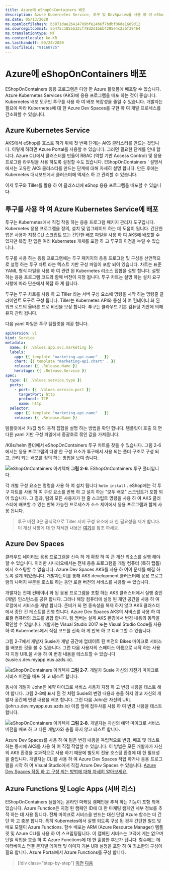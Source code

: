 ```yaml
---
title: Azure에 eShopOnContainers 배포
description: Azure Kubernetes Service, 투구 및 DevSpaces를 사용 하 여 eShopOnContainers 응용 프로그램을 배포 합니다.
ms.date: 05/13/2020
ms.openlocfilehash: b3871dae2b414709bfe24b6f7bdbf06de1689d12
ms.sourcegitcommit: 5b475c1855b32cf78d2d1bbb4295e4c236f39464
ms.translationtype: MT
ms.contentlocale: ko-KR
ms.lasthandoff: 09/24/2020
ms.locfileid: "91160725"
---
```

# <a name="deploying-eshoponcontainers-to-azure"></a>Azure에 eShopOnContainers 배포

EShopOnContainers 응용 프로그램은 다양 한 Azure 플랫폼에 배포할 수 있습니다. Azure Kubernetes Services (AKS)에 응용 프로그램을 배포 하는 것이 좋습니다. Kubernetes 배포 도구인 투구를 사용 하 여 배포 복잡성을 줄일 수 있습니다. 개발자는 필요에 따라 Kubernetes에 대 한 Azure Dev Spaces를 구현 하 여 개발 프로세스를 간소화할 수 있습니다.

## <a name="azure-kubernetes-service"></a>Azure Kubernetes Service

AKS에서 eShop를 호스트 하기 위해 첫 번째 단계는 AKS 클러스터를 만드는 것입니다. 이렇게 하려면 Azure Portal를 사용할 수 있습니다. 그러면 필요한 단계를 안내 합니다. Azure CLI에서 클러스터를 만들어 RBAC (역할 기반 Access Control) 및 응용 프로그램 라우팅을 사용 하도록 설정할 수도 있습니다. EShopOnContainers ' 설명서에서는 고유한 AKS 클러스터를 만드는 단계에 대해 자세히 설명 합니다. 만든 후에는 Kubernetes 대시보드에서 클러스터에 액세스 하 고 관리할 수 있습니다.

이제 투구와 Tiller를 활용 하 여 클러스터에 eShop 응용 프로그램을 배포할 수 있습니다.

## <a name="deploying-to-azure-kubernetes-service-using-helm"></a>투구를 사용 하 여 Azure Kubernetes Service에 배포

투구는 Kubernetes에서 직접 작동 하는 응용 프로그램 패키지 관리자 도구입니다. Kubernetes 응용 프로그램을 정의, 설치 및 업그레이드 하는 데 도움이 됩니다. 간단한 앱은 사용자 지정 CLI 스크립트 또는 간단한 배포 파일을 사용 하 여 AKS에 배포할 수 있지만 복잡 한 앱은 여러 Kubernetes 개체를 포함 하 고 투구의 이점을 누릴 수 있습니다.

투구를 사용 하는 응용 프로그램에는 투구 패키지의 응용 프로그램 및 구성을 선언적으로 설명 하는 투구 차트 라는 텍스트 기반 구성 파일이 포함 되어 있습니다. 차트는 표준 YAML 형식 파일을 사용 하 여 관련 된 Kubernetes 리소스 집합을 설명 합니다. 설명 하는 응용 프로그램 코드와 함께 버전이 지정 됩니다. 투구 차트는 설명 하는 설치 요구 사항에 따라 단순에서 복잡 하 게 됩니다.

투구는 투구 차트를 사용 하 고 Tiller 라는 서버 구성 요소에 명령을 시작 하는 명령줄 클라이언트 도구로 구성 됩니다. Tiller는 Kubernetes API와 통신 하 여 컨테이너 화 된 워크 로드의 올바른 프로 비전을 보장 합니다. 투구는 클라우드 기본 컴퓨팅 기반에 의해 유지 관리 됩니다.

다음 yaml 파일은 투구 템플릿을 제공 합니다.

```yaml
apiVersion: v1
kind: Service
metadata:
  name: {{ .Values.app.svc.marketing }}
  labels:
    app: {{ template "marketing-api.name" . }}
    chart: {{ template "marketing-api.chart" . }}
    release: {{ .Release.Name }}
    heritage: {{ .Release.Service }}
spec:
  type: {{ .Values.service.type }}
  ports:
    - port: {{ .Values.service.port }}
      targetPort: http
      protocol: TCP
      name: http
  selector:
    app: {{ template "marketing-api.name" . }}
    release: {{ .Release.Name }}
```

템플릿에서 키/값 쌍의 동적 집합을 설명 하는 방법을 확인 합니다. 템플릿이 호출 되 면 다른 yaml 기반 구성 파일에서 중괄호로 묶인 값을 가져옵니다.

/K8s/helm 폴더에서 eShopOnContainers 투구 차트를 찾을 수 있습니다. 그림 2-6에서는 응용 프로그램의 다양 한 구성 요소가 투구에서 사용 되는 폴더 구조로 구성 되 고, 관리 되는 배포를 정의 하는 방법을 보여 줍니다.

![eShopOnContainers 아키텍처 ](./media/eshoponcontainers-helm-folder.png)
 **그림 2-6**. EShopOnContainers 투구 폴더입니다.

각 개별 구성 요소는 명령을 사용 하 여 설치 됩니다 `helm install` . eShop에는 각 투구 차트를 사용 하 여 구성 요소를 반복 하 고 설치 하는 "모두 배포" 스크립트가 포함 되어 있습니다. 그 결과, 팀의 모든 사용자가 한 줄 스크립트 명령을 사용 하 여 AKS 클러스터에 배포할 수 있는 반복 가능한 프로세스가 소스 제어에서 응용 프로그램과 함께 사용 됩니다.

> 투구 버전 3은 공식적으로 Tiller 서버 구성 요소에 대 한 필요성을 제거 합니다. 이 개선 사항에 대 한 자세한 내용은 [여기](https://medium.com/better-programming/why-is-tiller-missing-in-helm-3-2347c446714)를 참조 하세요.

## <a name="azure-dev-spaces"></a>Azure Dev Spaces

클라우드 네이티브 응용 프로그램을 신속 하 게 확장 하 여 큰 계산 리소스를 실행 해야 할 수 있습니다. 이러한 시나리오에서는 전체 응용 프로그램을 개발 컴퓨터 (특히 랩톱)에서 호스팅할 수 없습니다. Azure Dev Spaces AKS를 사용 하 여이 문제를 해결 하도록 설계 되었습니다. 개발자는이를 통해 AKS development 클러스터에 응용 프로그램의 나머지 부분을 호스트 하는 동안 로컬 버전의 서비스를 사용할 수 있습니다.

개발자는 전체 컨테이너 화 된 응용 프로그램을 포함 하는 AKS 클러스터에서 실행 중인 (개발) 인스턴스를 공유 합니다. 그러나 해당 컴퓨터에 설정 된 개인 공간을 사용 하 여 로컬에서 서비스를 개발 합니다. 준비가 되 면 종속성을 복제 하지 않고 AKS 클러스터에서 종단 간 테스트를 진행 합니다. Azure Dev Spaces AKS의 서비스를 사용 하 여 로컬 컴퓨터의 코드를 병합 합니다. 팀 멤버는 실제 AKS 환경에서 변경 내용의 동작을 확인할 수 있습니다. 개발자는 Visual Studio 2017 또는 Visual Studio Code를 사용 하 여 Kubernetes에서 직접 코드를 신속 하 게 반복 하 고 디버그할 수 있습니다.

그림 2-7에서 개발자 Susie가 개발 공간에 업데이트 된 버전의 Bikes 마이크로 서비스를 배포한 것을 볼 수 있습니다. 그런 다음 사용자의 스페이스 이름으로 시작 하는 사용자 지정 URL을 사용 하 여 변경 내용을 테스트할 수 있습니다 (susie.s.dev.myapp.eus.azds.io).

![eShopOnContainers 아키텍처 ](./media/azure-devspaces-one.png)
 **그림 2-7**. 개발자 Susie 자신의 자전거 마이크로 서비스 버전을 배포 하 고 테스트 합니다.

동시에 개발자 John은 예약 마이크로 서비스 사용자 지정 하 고 변경 내용을 테스트 해야 합니다. 그림 2-8에 표시 된 것 처럼 Susie의 변경 내용과 충돌 하지 않고 자신의 개발자 공간에 변경 내용을 배포 합니다. 그런 다음 John은 자신의 URL (john.s.dev.myapp.eus.azds.io) 이름 앞에 접두사를 사용 하 여 변경 내용을 테스트 합니다.

![eShopOnContainers 아키텍처 ](./media/azure-devspaces-two.png)
 **그림 2-8**. 개발자는 자신의 예약 마이크로 서비스 버전을 배포 하 고 다른 개발자와 충돌 하지 않고 테스트 합니다.

Azure Dev Spaces를 사용 하 여 팀은 변경 내용을 독립적으로 변경, 배포 및 테스트 하는 동시에 AKS를 사용 하 여 직접 작업할 수 있습니다. 이 방법은 모든 개발자가 자신의 AKS 환경을 효과적으로 사용 하기 때문에 별도의 전용 호스팅 환경에 대 한 필요성을 줄입니다. 개발자는 CLI를 사용 하 여 Azure Dev Spaces 작업 하거나 응용 프로그램을 시작 하 여 Visual Studio에서 직접 Azure Dev Spaces 수 있습니다. [Azure Dev Spaces 작동 하 고 구성 되는 방법에 대해 자세히 알아보세요.](/azure/dev-spaces/how-dev-spaces-works)

## <a name="azure-functions-and-logic-apps-serverless"></a>Azure Functions 및 Logic Apps (서버 리스)

EShopOnContainers 샘플에는 온라인 마케팅 캠페인을 추적 하는 기능이 포함 되어 있습니다. Azure Function은 지정 된 캠페인 ID에 대 한 마케팅 캠페인 세부 정보를 추적 하는 데 사용 됩니다. 전체 마이크로 서비스을 만드는 대신 단일 Azure 함수는 더 간단 하 고 충분 합니다. 특히 Kubernetes에서 실행 되도록 구성 된 경우 간단한 빌드 및 배포 모델이 Azure Functions. 함수 배포는 ARM (Azure Resource Manager) 템플릿 및 Azure CLI를 사용 하 여 스크립팅됩니다. 이 캠페인 서비스는 고객에 게는 없으며 단일 작업을 호출 하 여 Azure Functions에 대 한 훌륭한 후보가 됩니다. 함수에는 데이터베이스 연결 문자열 데이터 및 이미지 기본 URI 설정을 포함 하 여 최소한의 구성이 필요 합니다. Azure Portal에서 Azure Functions를 구성 합니다.

>[!div class="step-by-step"]
>[이전](map-eshoponcontainers-azure-services.md)
>[다음](centralized-configuration.md)
